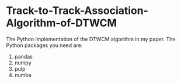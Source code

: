 # Track-to-Track-Association-Algorithm-of-DTWCM
The Python implementation of the DTWCM algorithm in my paper.
The Python packages you need are:
1. pandas
2. numpy
3. pulp
4. numba
